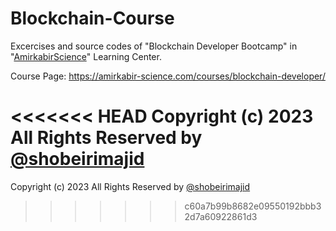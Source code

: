 # Blockchain-Course

Excercises and source codes of "Blockchain Developer Bootcamp" in "[AmirkabirScience](https://amirkabir-science.com)" Learning Center.

Course Page:
https://amirkabir-science.com/courses/blockchain-developer/

<<<<<<< HEAD
Copyright (c) 2023 All Rights Reserved by [@shobeirimajid](https://github.com/shobeirimajid)
=======
Copyright (c) 2023 All Rights Reserved by [@shobeirimajid](https://github.com/shobeirimajid)
>>>>>>> c60a7b99b8682e09550192bbb32d7a60922861d3
